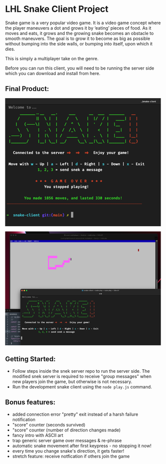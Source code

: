 # LHL Snake Client Project

Snake game is a very popular video game. It is a video game concept where the player maneuvers a dot and grows it by ‘eating’ pieces of food. As it moves and eats, it grows and the growing snake becomes an obstacle to smooth maneuvers. The goal is to grow it to become as big as possible without bumping into the side walls, or bumping into itself, upon which it dies.

This is simply a multiplayer take on the genre.

Before you can run this client, you will need to be running the server side which you can download and install from here. 

## Final Product:

![Snake Client - main interface](./images-snakemain.png)

![Snake at play](./images-snakeplay.png)



## Getting Started:

- Follow steps inside the snek server repo to run the server side.  The modified snek server is required to receive "group messages" when new players join the game, but otherwise is not necessary.
- Run the development snake client using the `node play.js` command.


## Bonus features:
- added connection error "pretty" exit instead of a harsh failure notification
- "score" counter (seconds survived)
- "score" counter (number of direction changes made)
- fancy intro with ASCII art
- trap generic server game over messages & re-phrase
- automatic snake movement after first keypress - no stopping it now!
- every time you change snake's direction, it gets faster!
- stretch feature: receive notfication if others join the game